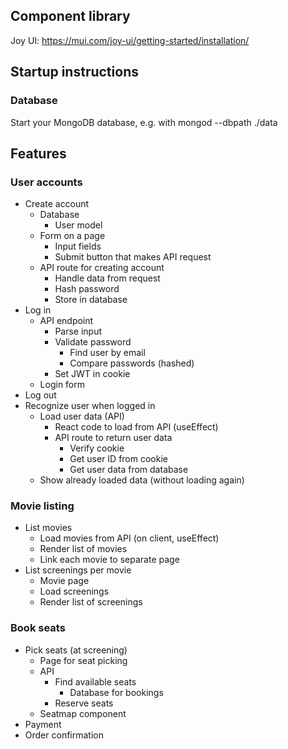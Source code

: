 ## Component library
Joy UI: https://mui.com/joy-ui/getting-started/installation/

## Startup instructions

### Database
Start your MongoDB database, e.g. with mongod --dbpath ./data

## Features

### User accounts
* Create account
  * Database
    * User model
  * Form on a page
    * Input fields
    * Submit button that makes API request
  * API route for creating account
    * Handle data from request
    * Hash password
    * Store in database
* Log in
  * API endpoint
    * Parse input
    * Validate password
      * Find user by email
      * Compare passwords (hashed)
    * Set JWT in cookie
  * Login form
* Log out
* Recognize user when logged in
  * Load user data (API)
    * React code to load from API (useEffect)
    * API route to return user data
      * Verify cookie
      * Get user ID from cookie
      * Get user data from database
  * Show already loaded data (without loading again)

### Movie listing
* List movies
  * Load movies from API (on client, useEffect)
  * Render list of movies
  * Link each movie to separate page
* List screenings per movie
  * Movie page
  * Load screenings
  * Render list of screenings

### Book seats
* Pick seats (at screening)
  * Page for seat picking
  * API
    * Find available seats
      * Database for bookings
    * Reserve seats
  * Seatmap component
* Payment
* Order confirmation
